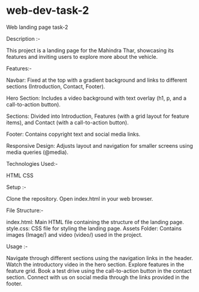 # web-dev-task-2
Web landing page task-2


Description :-

This project is a landing page for the Mahindra Thar, showcasing its features and inviting users to explore more about the vehicle.

Features:-

Navbar: Fixed at the top with a gradient background and links to different sections (Introduction, Contact, Footer).

Hero Section: Includes a video background with text overlay (h1, p, and a call-to-action button).

Sections: Divided into Introduction, Features (with a grid layout for feature items), and Contact (with a call-to-action button).

Footer: Contains copyright text and social media links.

Responsive Design: Adjusts layout and navigation for smaller screens using media queries (@media).

Technologies Used:-

HTML
CSS

Setup :-

Clone the repository.
Open index.html in your web browser.

File Structure:-

index.html: Main HTML file containing the structure of the landing page.
style.css: CSS file for styling the landing page.
Assets Folder: Contains images (Image/) and video (video/) used in the project.

Usage :-

Navigate through different sections using the navigation links in the header.
Watch the introductory video in the hero section.
Explore features in the feature grid.
Book a test drive using the call-to-action button in the contact section.
Connect with us on social media through the links provided in the footer.
